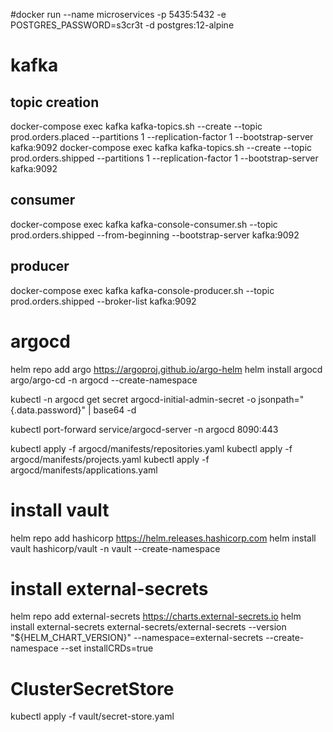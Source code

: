 #docker run --name microservices -p 5435:5432 -e POSTGRES_PASSWORD=s3cr3t -d postgres:12-alpine

# kafka
## topic creation
docker-compose exec kafka kafka-topics.sh --create --topic prod.orders.placed --partitions 1 --replication-factor 1 --bootstrap-server kafka:9092
docker-compose exec kafka kafka-topics.sh --create --topic prod.orders.shipped --partitions 1 --replication-factor 1 --bootstrap-server kafka:9092

## consumer
docker-compose exec kafka kafka-console-consumer.sh --topic prod.orders.shipped --from-beginning --bootstrap-server kafka:9092

## producer
docker-compose exec kafka kafka-console-producer.sh --topic prod.orders.shipped --broker-list kafka:9092


# argocd
helm repo add argo https://argoproj.github.io/argo-helm
helm install argocd argo/argo-cd -n argocd --create-namespace

kubectl -n argocd get secret argocd-initial-admin-secret -o jsonpath="{.data.password}" | base64 -d

kubectl port-forward service/argocd-server -n argocd 8090:443

kubectl apply -f argocd/manifests/repositories.yaml
kubectl apply -f argocd/manifests/projects.yaml
kubectl apply -f argocd/manifests/applications.yaml



# install vault
helm repo add hashicorp https://helm.releases.hashicorp.com
helm install vault hashicorp/vault -n vault --create-namespace


# install external-secrets
helm repo add external-secrets https://charts.external-secrets.io
helm install external-secrets external-secrets/external-secrets --version "${HELM_CHART_VERSION}" --namespace=external-secrets --create-namespace --set installCRDs=true

# ClusterSecretStore
kubectl apply -f vault/secret-store.yaml


